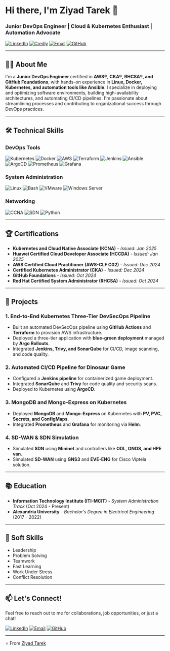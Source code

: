 # Hi there, I'm Ziyad Tarek 👋

### Junior DevOps Engineer | Cloud & Kubernetes Enthusiast | Automation Advocate

[![LinkedIn](https://img.shields.io/badge/LinkedIn-0077B5?style=for-the-badge&logo=linkedin&logoColor=white)](https://www.linkedin.com/in/ziyad-tarek-61a38818b/)
[![Credly](https://img.shields.io/badge/Credly-FF6B00?style=for-the-badge&logo=credly&logoColor=white)](https://www.credly.com/users/ziad-tarek.5e20474b)
[![Email](https://img.shields.io/badge/Gmail-D14836?style=for-the-badge&logo=gmail&logoColor=white)](mailto:ziyadtarek180@gmail.com)
[![GitHub](https://img.shields.io/badge/GitHub-100000?style=for-the-badge&logo=github&logoColor=white)](https://github.com/ziyad-tarek1)

---

## 👨‍💻 About Me

I'm a **Junior DevOps Engineer** certified in **AWS®, CKA®, RHCSA®, and GitHub Foundations**, with hands-on experience in **Linux, Docker, Kubernetes, and automation tools like Ansible**. I specialize in deploying and optimizing software environments, building high-availability architectures, and automating CI/CD pipelines. I'm passionate about streamlining processes and contributing to organizational success through DevOps practices.

---

## 🛠️ Technical Skills

### DevOps Tools
![Kubernetes](https://img.shields.io/badge/Kubernetes-326CE5?style=for-the-badge&logo=kubernetes&logoColor=white)
![Docker](https://img.shields.io/badge/Docker-2496ED?style=for-the-badge&logo=docker&logoColor=white)
![AWS](https://img.shields.io/badge/AWS-232F3E?style=for-the-badge&logo=amazon-aws&logoColor=white)
![Terraform](https://img.shields.io/badge/Terraform-623CE4?style=for-the-badge&logo=terraform&logoColor=white)
![Jenkins](https://img.shields.io/badge/Jenkins-D24939?style=for-the-badge&logo=jenkins&logoColor=white)
![Ansible](https://img.shields.io/badge/Ansible-EE0000?style=for-the-badge&logo=ansible&logoColor=white)
![ArgoCD](https://img.shields.io/badge/ArgoCD-EF7B4D?style=for-the-badge&logo=argo&logoColor=white)
![Prometheus](https://img.shields.io/badge/Prometheus-E6522C?style=for-the-badge&logo=prometheus&logoColor=white)
![Grafana](https://img.shields.io/badge/Grafana-F46800?style=for-the-badge&logo=grafana&logoColor=white)

### System Administration
![Linux](https://img.shields.io/badge/Linux-FCC624?style=for-the-badge&logo=linux&logoColor=black)
![Bash](https://img.shields.io/badge/Bash-4EAA25?style=for-the-badge&logo=gnu-bash&logoColor=white)
![VMware](https://img.shields.io/badge/VMware-607078?style=for-the-badge&logo=vmware&logoColor=white)
![Windows Server](https://img.shields.io/badge/Windows_Server-0078D6?style=for-the-badge&logo=windows&logoColor=white)

### Networking
![CCNA](https://img.shields.io/badge/CCNA-1BA0D7?style=for-the-badge&logo=cisco&logoColor=white)
![SDN](https://img.shields.io/badge/SDN-0085CA?style=for-the-badge&logo=opennetworking&logoColor=white)
![Python](https://img.shields.io/badge/Python-3776AB?style=for-the-badge&logo=python&logoColor=white)

---

## 🏆 Certifications

- **Kubernetes and Cloud Native Associate (KCNA)** - *Issued: Jan 2025*
- **Huawei Certified Cloud Developer Associate (HCCDA)** - *Issued: Jan 2025*
- **AWS Certified Cloud Practitioner (AWS-CLF C02)** - *Issued: Dec 2024*
- **Certified Kubernetes Administrator (CKA)** - *Issued: Dec 2024*
- **GitHub Foundations** - *Issued: Oct 2024*
- **Red Hat Certified System Administrator (RHCSA)** - *Issued: Oct 2024*

---

## 🚀 Projects

### 1. End-to-End Kubernetes Three-Tier DevSecOps Pipeline
- Built an automated DevSecOps pipeline using **GitHub Actions** and **Terraform** to provision AWS infrastructure.
- Deployed a three-tier application with **blue-green deployment** managed by **Argo Rollouts**.
- Integrated **Jenkins, Trivy, and SonarQube** for CI/CD, image scanning, and code quality.

### 2. Automated CI/CD Pipeline for Dinosaur Game
- Configured a **Jenkins pipeline** for containerized game deployment.
- Integrated **SonarQube** and **Trivy** for code quality and security scans.
- Deployed to Kubernetes using **ArgoCD**.

### 3. MongoDB and Mongo-Express on Kubernetes
- Deployed **MongoDB** and **Mongo-Express** on Kubernetes with **PV, PVC, Secrets, and ConfigMaps**.
- Integrated **Prometheus** and **Grafana** for monitoring via **Helm**.

### 4. SD-WAN & SDN Simulation
- Simulated **SDN** using **Mininet** and controllers like **ODL, ONOS, and HPE van**.
- Simulated **SD-WAN** using **GNS3** and **EVE-ENG** for Cisco Viptela solution.

---

## 📚 Education

- **Information Technology Institute (ITI-MCIT)** - *System Administration Track* (Oct 2024 - Present)
- **Alexandria University** - *Bachelor’s Degree in Electrical Engineering* (2017 - 2022)

---

## 🌟 Soft Skills

- Leadership
- Problem Solving
- Teamwork
- Fast Learning
- Work Under Stress
- Conflict Resolution

---

## 📫 Let's Connect!

Feel free to reach out to me for collaborations, job opportunities, or just a chat!

[![LinkedIn](https://img.shields.io/badge/LinkedIn-0077B5?style=for-the-badge&logo=linkedin&logoColor=white)](https://www.linkedin.com/in/ziyad-tarek-61a38818b/)
[![Email](https://img.shields.io/badge/Gmail-D14836?style=for-the-badge&logo=gmail&logoColor=white)](mailto:ziyadtarek180@gmail.com)
[![GitHub](https://img.shields.io/badge/GitHub-100000?style=for-the-badge&logo=github&logoColor=white)](https://github.com/ziyad-tarek1)

---

⭐️ From [Ziyad Tarek](https://github.com/ziyad-tarek1)
